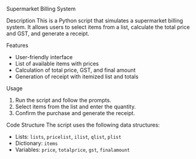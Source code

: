 Supermarket Billing System

Description
This is a Python script that simulates a supermarket billing system. It allows users to select items from a list, calculate the total price and GST, and generate a receipt.

Features
- User-friendly interface
- List of available items with prices
- Calculation of total price, GST, and final amount
- Generation of receipt with itemized list and totals

Usage
1. Run the script and follow the prompts.
2. Select items from the list and enter the quantity.
3. Confirm the purchase and generate the receipt.

Code Structure
The script uses the following data structures:

- Lists: `lists`, `pricelist`, `ilist`, `qlist`, `plist`
- Dictionary: `items`
- Variables: `price`, `totalprice`, `gst`, `finalamount`

